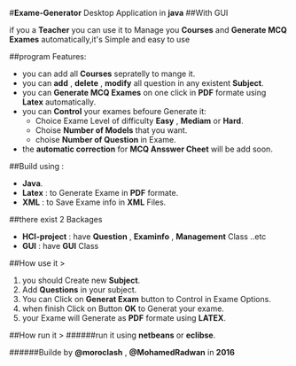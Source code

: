#**Exame-Generator** Desktop Application in **java**
            ##With GUI


if you a **Teacher** you can use it to Manage you **Courses** and **Generate MCQ Exames** automatically,it's Simple and easy to use

 

##program Features:
* you can add all **Courses** sepratelly to mange it.
* you can **add** , **delete** , **modify** all question in any existent **Subject**.
* you can **Generate MCQ Exames** on one click in **PDF** formate using **Latex** automatically.
* you can **Control** your exames befoure  Generate it:
	- Choice Exame Level of difficulty **Easy** , **Mediam** or **Hard**.
	- Choise **Number of Models** that you want.
	- choise **Number of Question** in Exame.
* the **automatic correction** for **MCQ Ansswer Cheet** will be add soon. 


##Build using :
* **Java**.
* **Latex** : to Generate Exame in **PDF** formate.
* **XML** : to Save Exame info in **XML** Files.
 

##there exist 2 Backages 
* **HCI-project**  : have **Question** , **Examinfo** , **Management** Class ..etc
* **GUI** : have **GUI** Class


##How use it >
1. you should Create new **Subject**.
2. Add **Questions** in your subject.
3. You can Click on **Generat Exam** button to Control in Exame Options.
4. when finish Click on Button **OK** to Generat your exame.
5. your Exame will Generate as **PDF** formate using **LATEX**.



   
##How run it >
######run it using **netbeans** or **eclibse**.



######Builde by **@moroclash** , **@MohamedRadwan** in **2016**
